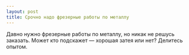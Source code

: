 ```yaml
---
layout: post 
title: Срочно надо фрезерные работы по металлу 
--- 
```

Давно нужно фрезерные работы по металлу, но никак не решусь заказать. Может кто подскажет — хорошая затея или нет? Делитесь опытом.